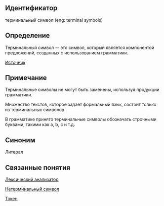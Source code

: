 ## Идентификатор
терминальный символ (eng: terminal symbols)


## Определение
Терминальный символ -- это символ, который является компонентой предложений, созданных с использованием грамматики.

[Источник](https://www.geeksforgeeks.org/introduction-to-grammar-in-theory-of-computation/#:~:text=Non%2DTerminal%20Symbols%20are%20those,%2C%20B%2C%20C%2C%20etc.)


## Примечание
Терминальные символы не могут быть заменены, используя продукции грамматики.

Множество текстов, которое задает формальный язык, состоит только из терминальных символов.

В грамматике принято терминальные символы обозначать строчными буквами, такими как a, b, c и т.д.


## Синоним
Литерал


## Связанные понятия
[Лексический анализатор](lexical_analyzer.md)

[Нетерминальный символ](non-terminal_symbol.md)

[Токен](token.md)
